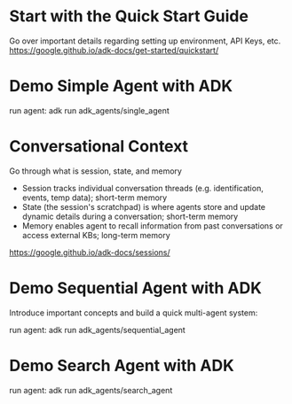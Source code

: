 # Start with the Quick Start Guide

Go over important details regarding setting up environment, API Keys, etc. 
https://google.github.io/adk-docs/get-started/quickstart/

# Demo Simple Agent with ADK

run agent: adk run adk_agents/single_agent

# Conversational Context

Go through what is session, state, and memory

- Session tracks individual conversation threads (e.g. identification, events, temp data); short-term memory
- State (the session's scratchpad) is where agents store and update dynamic details during a conversation; short-term memory
- Memory enables agent to recall information from past conversations or access external KBs; long-term memory

https://google.github.io/adk-docs/sessions/

# Demo Sequential Agent with ADK

Introduce important concepts and build a quick multi-agent system:

run agent: adk run adk_agents/sequential_agent


# Demo Search Agent with ADK

run agent: adk run adk_agents/search_agent

